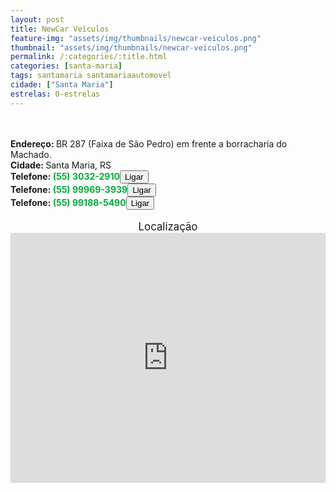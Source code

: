 ```yaml
---
layout: post
title: NewCar Veículos
feature-img: "assets/img/thumbnails/newcar-veiculos.png"
thumbnail: "assets/img/thumbnails/newcar-veiculos.png"
permalink: /:categories/:title.html
categories: [santa-maria]
tags: santamaria santamariaautomovel
cidade: ["Santa Maria"]
estrelas: 0-estrelas
---	
```

<!-- more --><br />
<br/>
<b>Endereço: </b>BR 287 (Faixa de São Pedro) em frente a borracharia do Machado.<br />
<b>Cidade: </b>Santa Maria, RS<br />
<b>Telefone: <span style="color: #00ab3a;">(55) 3032-2910</span><a href="tel:5530322910"><button class="ligar">Ligar</button></a></b><br />
<b>Telefone: <span style="color: #00ab3a;">(55) 99969-3939</span><a href="tel:55999693939"><button class="ligar">Ligar</button></a></b><br />
<b>Telefone: <span style="color: #00ab3a;">(55) 99188-5490</span><a href="tel:55991885490"><button class="ligar">Ligar</button></a></b><br />
<br />
<div style="font-size: larger; text-align: center;">
Localização</div>
<iframe src="https://www.google.com/maps/embed?pb=!1m18!1m12!1m3!1d866.434028438008!2d-53.8450733708108!3d-29.698426533931336!2m3!1f0!2f0!3f0!3m2!1i1024!2i768!4f13.1!3m3!1m2!1s0x9503cc95596dffe5%3A0xd32f65914e58dbf6!2sBR-287%2C+970+-+Url%C3%A2ndia%2C+Santa+Maria+-+RS%2C+97070-150!5e0!3m2!1spt-BR!2sbr!4v1524622530211" width="100%" height="400" frameborder="0" style="border:0" allowfullscreen></iframe>
